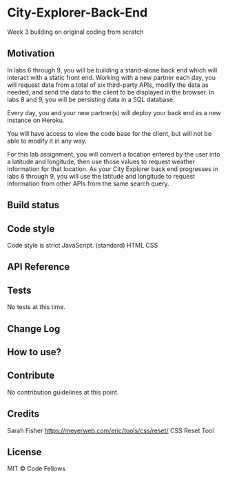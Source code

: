# City-Explorer-Back-End
Week 3 building on original coding from scratch

## Motivation
In labs 6 through 9, you will be building a stand-alone back end which will interact with a static front end. Working with a new partner each day, you will request data from a total of six third-party APIs, modify the data as needed, and send the data to the client to be displayed in the browser. In labs 8 and 9, you will be persisting data in a SQL database.

Every day, you and your new partner(s) will deploy your back end as a new instance on Heroku.

You will have access to view the code base for the client, but will not be able to modify it in any way.

For this lab assignment, you will convert a location entered by the user into a latitude and longitude, then use those values to request weather information for that location. As your City Explorer back end progresses in labs 6 through 9, you will use the latitude and longitude to request information from other APIs from the same search query.


## Build status



## Code style
Code style is strict JavaScript. (standard)
HTML CSS 

## API Reference


## Tests
No tests at this time. 

## Change Log


## How to use?


## Contribute
No contribution guidelines at this point. 

## Credits
Sarah Fisher 
https://meyerweb.com/eric/tools/css/reset/ CSS Reset Tool

## License
MIT © Code Fellows
